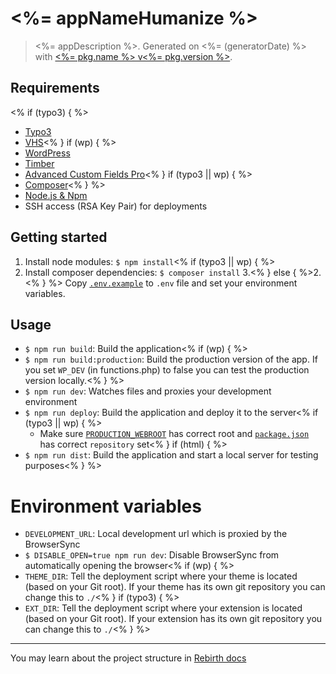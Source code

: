 # <%= appNameHumanize %>

> <%= appDescription %>. Generated on <%= (generatorDate) %> with [<%= pkg.name %> v<%= pkg.version %>](<%= (generatorRepository) %>).

## Requirements

<% if (typo3) { %>

- [Typo3](http://typo3.org)
- [VHS](http://typo3.org/extensions/repository/view/vhs)<% } if (wp) { %>
- [WordPress](https://wordpress.org/)
- [Timber](https://www.upstatement.com/timber)
- [Advanced Custom Fields Pro](http://www.advancedcustomfields.com/pro/)<% } if (typo3 || wp) { %>
- [Composer](https://getcomposer.org/)<% } %>
- [Node.js & Npm](http://nodejs.org/)
- SSH access (RSA Key Pair) for deployments

## Getting started

1. Install node modules: `$ npm install`<% if (typo3 || wp) { %>
2. Install composer dependencies: `$ composer install`
   3.<% } else { %>2.<% } %> Copy [`.env.example`](.env.example) to `.env` file and set your environment variables.

## Usage

- `$ npm run build`: Build the application<% if (wp) { %>
- `$ npm run build:production`: Build the production version of the app. If you set `WP_DEV` (in functions.php) to false you can test the production version locally.<% } %>
- `$ npm run dev`: Watches files and proxies your development environment
- `$ npm run deploy`: Build the application and deploy it to the server<% if (typo3 || wp) { %>
  - Make sure [`PRODUCTION_WEBROOT`](.env) has correct root and [`package.json`](package.json) has correct `repository` set<% } if (html) { %>
- `$ npm run dist`: Build the application and start a local server for testing purposes<% } %>

# Environment variables

- `DEVELOPMENT_URL`: Local development url which is proxied by the BrowserSync
- `$ DISABLE_OPEN=true npm run dev`: Disable BrowserSync from automatically opening the browser<% if (wp) { %>
- `THEME_DIR`: Tell the deployment script where your theme is located (based on your Git root). If your theme has its own git repository you can change this to `./`<% } if (typo3) { %>
- `EXT_DIR`: Tell the deployment script where your extension is located (based on your Git root). If your extension has its own git repository you can change this to `./`<% } %>

---

You may learn about the project structure in [Rebirth docs](https://joonasy.github.io/rebirth)
